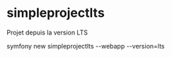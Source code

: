 # simpleprojectlts
Projet depuis la version LTS

symfony new simpleprojectlts --webapp --version=lts
